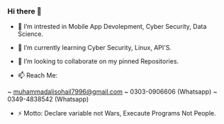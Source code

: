 ### Hi there 👋

- 🔭 I’m intrested in Mobile App Devolepment, Cyber Security, Data Science.

- 🌱 I’m currently learning Cyber Security, Linux, API'S.

- 👯 I’m looking to collaborate on my pinned Repositories.

- 📫 Reach Me: 

~ muhammadalisohail7996@gmail.com
~ 0303-0906606 (Whatsapp)
~ 0349-4838542 (Whatsapp)

- ⚡ Motto: Declare variable not Wars, Execaute Programs Not People.
